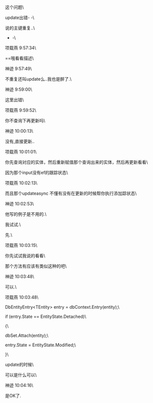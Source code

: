 这个问题\
update出错- -\
说的主键重复..\
- -\
项载燕 9:57:34\
==哦看看描述\
神迹 9:57:49\
不重复还叫update么..我也是醉了.\
神迹 9:59:00\
这里出错\
项载燕 9:59:52\
你不查询下再更新吗\
神迹 10:00:13\
没有,直接更新..

项载燕 10:01:01\
你先查询对应的实体，然后重新赋值那个查询出来的实体，然后再更新看看\
因为那个input没有ef的跟踪状态\
项载燕 10:02:13\
而且那个updateasync 不懂有没有在更新的时候帮你执行添加踪状态\
神迹 10:02:53\
他写的例子是不用的.\
我试试.\
先.\
项载燕 10:03:15\
你先试试我说的看看\
那个方法有应该有类似这种的吧\
神迹 10:03:48\
可以.\
项载燕 10:03:48\
DbEntityEntry\<TEntity\> entry = dbContext.Entry(entity);\
if (entry.State == EntityState.Detached)\
{\
dbSet.Attach(entity);\
entry.State = EntityState.Modified;\
}\
update的时候\
可以是什么可以\
神迹 10:04:16\
是OK了.
